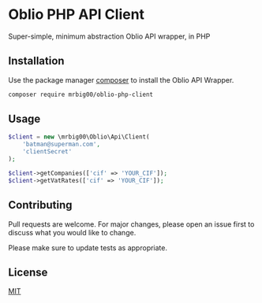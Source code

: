 # Oblio PHP API Client

Super-simple, minimum abstraction Oblio API wrapper, in PHP

## Installation

Use the package manager [composer](https://getcomposer.org/) to install the Oblio API Wrapper.

```bash
composer require mrbig00/oblio-php-client
```

## Usage

```php
$client = new \mrbig00\Oblio\Api\Client(
    'batman@superman.com',
    'clientSecret'
);

$client->getCompanies(['cif' => 'YOUR_CIF']);
$client->getVatRates(['cif' => 'YOUR_CIF']);

```

## Contributing
Pull requests are welcome. For major changes, please open an issue first to discuss what you would like to change.

Please make sure to update tests as appropriate.

## License
[MIT](https://choosealicense.com/licenses/mit/)
